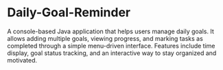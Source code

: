 # Daily-Goal-Reminder
A console-based Java application that helps users manage daily goals. It allows adding multiple goals, viewing progress, and marking tasks as completed through a simple menu-driven interface. Features include time display, goal status tracking, and an interactive way to stay organized and motivated.
